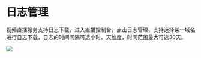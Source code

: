 # 日志管理

视频直播服务支持日志下载，进入直播控制台，点击日志管理，支持选择某一域名进行日志下载，日志的时间间隔可选小时、天维度，时间范围最大可选30天。

![](https://github.com/jdcloudcom/cn/blob/cn-Live-Video/image/live-video/66%E6%97%A5%E5%BF%97.PNG)

